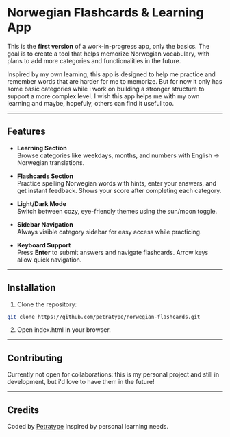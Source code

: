 # Norwegian Flashcards & Learning App

This is the **first version** of a work-in-progress app, only the basics. The goal is to create a tool that helps memorize Norwegian vocabulary, with plans to add more categories and functionalities in the future.

Inspired by my own learning, this app is designed to help me practice and remember words that are harder for me to memorize. But for now it only has some basic categories while i work on building a stronger structure to support a more complex level. I wish this app helps me with my own learning and maybe, hopefuly, others can find it useful too.

---

## Features

- **Learning Section**  
  Browse categories like weekdays, months, and numbers with English → Norwegian translations.

- **Flashcards Section**  
  Practice spelling Norwegian words with hints, enter your answers, and get instant feedback. Shows your score after completing each category.

- **Light/Dark Mode**  
  Switch between cozy, eye-friendly themes using the sun/moon toggle.

- **Sidebar Navigation**  
  Always visible category sidebar for easy access while practicing.

- **Keyboard Support**  
  Press **Enter** to submit answers and navigate flashcards. Arrow keys allow quick navigation.

---

## Installation

1. Clone the repository:
```bash
git clone https://github.com/petratype/norwegian-flashcards.git 
```

2. Open index.html in your browser.
 
---

## Contributing

Currently not open for collaborations: this is my personal project and still in development, but i'd love to have them in the future! 

---

## Credits

Coded by [Petratype](https://petratype.github.io/portfolio)
Inspired by personal learning needs.